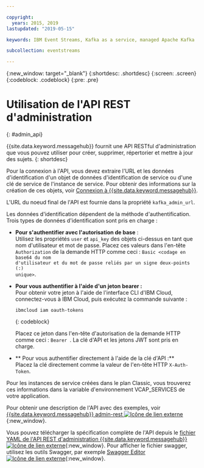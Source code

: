 ```yaml
---

copyright:
  years: 2015, 2019
lastupdated: "2019-05-15"

keywords: IBM Event Streams, Kafka as a service, managed Apache Kafka

subcollection: eventstreams

---
```


{:new_window: target="_blank"}
{:shortdesc: .shortdesc}
{:screen: .screen}
{:codeblock: .codeblock}
{:pre: .pre}

# Utilisation de l'API REST d'administration
{: #admin_api}

{{site.data.keyword.messagehub}} fournit une API RESTful d'administration que vous pouvez utiliser pour créer, supprimer, répertorier et mettre à jour des sujets.
{: shortdesc}

Pour la connexion à l'API, vous devez extraire l'URL et les données d'identification d'un objet de données d'identification de service ou d'une clé de service de l'instance de service. Pour obtenir des informations sur la création de ces objets, voir [Connexion à {{site.data.keyword.messagehub}}](/docs/services/EventStreams?topic=eventstreams-connecting).

L'URL du noeud final de l'API est fournie dans la propriété <code>kafka_admin_url</code>.

Les données d'identification dépendent de la méthode d'authentification. Trois types de données d'identification sont pris en charge :

* **Pour s'authentifier avec l'autorisation de base** :<br/>
    Utilisez les propriétés <code>user</code> et <code>api_key</code> des objets ci-dessus en tant que nom d'utilisateur et mot de passe. Placez ces valeurs dans l'en-tête <code>Authorization</code> de la demande HTTP comme ceci : <code>Basic &lt;codage en base64 du nom d'utilisateur et du mot de passe reliés par un signe deux-points (:) unique&gt;</code>.

* **Pour vous authentifier à l'aide d'un jeton bearer :**<br/>
    Pour obtenir votre jeton à l'aide de l'interface CLI d'IBM Cloud, connectez-vous à IBM Cloud, puis exécutez la commande suivante : 

    ```
    ibmcloud iam oauth-tokens
    ```
    {: codeblock}

    Placez ce jeton dans l'en-tête d'autorisation de la demande HTTP comme ceci : <code>Bearer <jeton></code>. La clé d'API et les jetons JWT sont pris en charge. 

* ** Pour vous authentifier directement à l'aide de la clé d'API :**<br/>
    Placez la clé directement comme la valeur de l'en-tête HTTP <code>X-Auth-Token</code>.

Pour les instances de service créées dans le plan Classic, vous trouverez ces informations dans la variable d'environnement VCAP_SERVICES de votre application.

Pour obtenir une description de l'API avec des exemples, voir
[{{site.data.keyword.messagehub}} admin-rest ![Icône de lien externe](../../icons/launch-glyph.svg "Icône de lien externe")](https://github.com/ibm-messaging/event-streams-docs/tree/master/admin-rest-api){:new_window}.

Vous pouvez télécharger la spécification complète de l'API depuis le [fichier YAML de l'API REST d'administration {{site.data.keyword.messagehub}} ![Icône de lien externe](../../icons/launch-glyph.svg "Icône de lien externe")](https://github.com/ibm-messaging/event-streams-docs/blob/master/admin-rest-api/admin-rest-api.yaml){:new_window}.
Pour afficher le fichier swagger, utilisez les outils Swagger, par exemple [Swagger Editor ![Icône de lien externe](../../icons/launch-glyph.svg "Icône de lien externe")](http://editor.swagger.io/#/){:new_window}.




